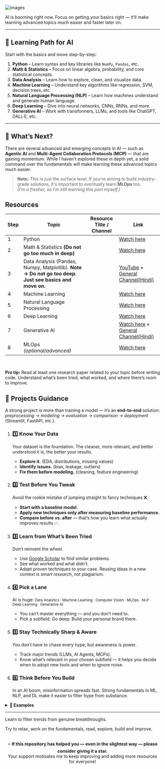 

![images](https://github.com/user-attachments/assets/ad2524d1-fd0a-4254-bf07-765a00ea0172)

AI is booming right now. Focus on getting your basics right — it’ll make learning advanced topics much easier and faster later on.

---

## 🚀 Learning Path for AI

Start with the basics and move step-by-step:

1. **Python** – Learn syntax and key libraries like `NumPy`, `Pandas`, etc.
2. **Math & Statistics** – Focus on linear algebra, probability, and core statistical concepts.
3. **Data Analysis** – Learn how to explore, clean, and visualize data.
4. **Machine Learning** – Understand key algorithms like regression, SVM, decision trees, etc.
5. **Natural Language Processing (NLP)** – Learn how machines understand and generate human language.
6. **Deep Learning** – Dive into neural networks, CNNs, RNNs, and more.
7. **Generative AI** – Work with transformers, LLMs, and tools like ChatGPT, DALL·E, etc.

---

## 🔬 What’s Next?

There are several advanced and emerging concepts in AI — such as **Agentic AI** and **Multi-Agent Collaboration Protocols (MCP)** — that are gaining momentum. While I haven't explored these in depth yet, a solid command over the fundamentals will make learning these advanced topics much easier.

> **Note:** This is just the surface level. If you're aiming to build industry-grade solutions, it's important to eventually learn **MLOps** too.  
> *(I’m a fresher, so I’m still learning this part myself.)*

## Resources 
| Step | Topic                          | Resource Title / Channel | Link |
|------|--------------------------------|---------------------------|------|
| 1    | Python                         |                           | [Watch here](https://youtube.com/playlist?list=PLu0W_9lII9agwh1XjRt242xIpHhPT2llg&si=NSzGs6vx6Zu6hzmk) |
| 2    | Math & Statistics **(Do not go too much in deep)**              |                           | [Watch here](https://youtu.be/LZzq1zSL1bs?si=MkN2ktLfijwPNI0x) |
| 3    | Data Analysis (Pandas, Numpy, Matplotlib). **Note → Do not go too deep. Just see basics and move on.** |  | [YouTube](https://youtu.be/2uvysYbKdjM?si=zo4W1HRfSx8FJSaT) • [General Channel(Hindi)](https://www.youtube.com/@wscubetech) |
| 4    | Machine Learning               |                           | [Watch here](https://youtube.com/playlist?list=PLKnIA16_Rmvbr7zKYQuBfsVkjoLcJgxHH&si=3rAoaF4CnP66au_l) |
| 5    | Natural Language Processing    |                           | [Watch here](https://youtube.com/playlist?list=PLKnIA16_RmvZo7fp5kkIth6nRTeQQsjfX&si=-Y9d_5qVHozhF3q1) |
| 6    | Deep Learning                  |                           | [Watch here](https://youtube.com/playlist?list=PLKnIA16_RmvYuZauWaPlRTC54KxSNLtNn&si=SpPKMUtqLAjViZP0) |
| 7    | Generative AI                  |                           | [Watch here](https://youtube.com/playlist?list=PLA1lVIthbM1D5I6r5uY2K89X1KD2w5LNh&si=s8oJavOV4o756YDP) • [General Channel(Hindi)](https://www.youtube.com/@campusx-official)|
| 8    | MLOps *(optional/advanced)*    |                           | [Watch here](https://youtube.com/playlist?list=PLupK5DK91flV45dkPXyGViMLtHadRr6sp&si=JiWzjU8dxOyLWZ-K) |


<br>
<p><strong>Pro tip:</strong> Read at least one research paper related to your topic before writing code. Understand what’s been tried, what worked, and where there’s room to improve.</p>
<!-- Projects Guidance — paste into your README.md -->
<h2>🚀 Projects Guidance</h2>

<p>
A strong project is more than training a model — it’s an <strong>end-to-end</strong> solution:
<em>preprocessing → modeling → evaluation → comparison → deployment</em> (Streamlit, FastAPI, etc.).
</p>


<ol>
  <li>
    <h3>1️⃣ Know Your Data</h3>
    <p>Your dataset is the foundation. The cleaner, more relevant, and better understood it is, the better your results.</p>
    <ul>
      <li><strong>Explore it.</strong> (EDA, distributions, missing values)</li>
      <li><strong>Identify issues.</strong> (bias, leakage, outliers)</li>
      <li><strong>Fix them before modeling.</strong> (cleaning, feature engineering)</li>
    </ul>
  </li>

  <li>
    <h3>2️⃣ Test Before You Tweak</h3>
    <p>Avoid the rookie mistake of jumping straight to fancy techniques ❌.</p>
    <ul>
      <li><strong>Start with a baseline model.</strong></li>
      <li><strong>Apply new techniques only after measuring baseline performance.</strong></li>
      <li><strong>Compare before vs. after</strong> — that’s how you learn what actually improves results ✅.</li>
    </ul>
  </li>

  <li>
    <h3>3️⃣ Learn from What’s Been Tried</h3>
    <p>Don’t reinvent the wheel.</p>
    <ul>
      <li>Use <a href="https://scholar.google.com" target="_blank">Google Scholar</a> to find similar problems.</li>
      <li>See what worked and what didn’t.</li>
      <li>Adapt proven techniques to your case. Reusing ideas in a new context is <em>smart research</em>, not plagiarism.</li>
    </ul>
  </li>

  <li>
    <h3>4️⃣ Pick a Lane</h3>
    <p>AI is huge: <small>Data Analytics · Machine Learning · Computer Vision · MLOps · NLP · Deep Learning · Generative AI</small></p>
    <ul>
      <li>You can’t master everything — and you don’t need to.</li>
      <li>Pick a subfield. Go deep. Build your personal brand there.</li>
    </ul>
  </li>

  <li>
    <h3>5️⃣ Stay Technically Sharp & Aware</h3>
    <p>You don’t have to chase every hype, but awareness is power.</p>
    <ul>
      <li>Track major trends (LLMs, AI Agents, MCPs).</li>
      <li>Know what’s relevant in your chosen subfield — it helps you decide when to adopt new tools and when to ignore noise.</li>
    </ul>
  </li>

  <li>
    <h3>6️⃣ Think Before You Build</h3>
    <p>In an AI boom, misinformation spreads fast. Strong fundamentals in ML, NLP, and DL make it easier to filter hype from substance.</p>
  </li>
</ol>

<details>
  <summary><strong>📌 Examples</strong></summary>
  <ul>
    <li>Machine Learning + Data Imbalancing techniques (SMOTE, ADASYN)</li>
    <li>Natural Language Processing + Feature Engineering Pipeline</li>
    <li>Comparing traditional architectures like RNNs, CNNs, LSTMs with modern solutions like fine-tuned LLMs (e.g., BERT)</li>
    <li>Experimenting with model explainability tools like LIME, SHAP</li>
  </ul>
</details>

<hr>





Learn to filter trends from genuine breakthroughs.

Try to relax, work on the fundamentals, read, explore, build and improve.
<br>
<br>


<!-- Conclusion -->
<div align="center">
  <p>
    ⭐ <strong>If this repository has helped you — even in the slightest way — please consider giving it a star.</strong><br>
    Your support motivates me to keep improving and adding more resources for everyone!
  </p>
</div>
